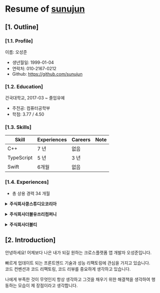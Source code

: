# Resume of [sunujun](https://github.com/sunujun)

## [1. Outline]
### [1.1. Profile]
이름: 오성준

  - 생년월일: 1999-01-04
  - 연락처: 010-2167-0212
  - Github: https://github.com/sunujun

### [1.2. Education]
건국대학교, 2017-03 ~ 졸업유예

  - 주전공: 컴퓨터공학부
  - 학점: 3.77 / 4.50

### [1.3. Skills]
Skill        | Experiences | Careers | Note
-------------|-------------|---------|-----------------------------------
C++          | 7 년        | 없음     | 
TypeScript   | 5 년        | 3 년     | 
Swift        | 6개월       | 없음     | 


### [1.4. Experiences]
  - 총 상용 경력 34 개월

**<details><summary>주식회사콩스튜디오코리아</summary>**

**period**

2020-01 - 2022-03 (2년 3개월)

**position**

미큐트팀 / Front-End Engineer

**projects**

미큐트

### 미큐트

- 2020.01 - 2022.03
- 미큐트 프론트엔드 설계 및 개발

### Tech Stack

- React Native
- Typescript
- MobX
- Firebase
- Gitlab
- Jenkins
- i18n

### Description

미큐트 앱 개발 및 Android 및 IOS 스토어 런칭
</details>

**<details><summary>주식회사더블유쓰리컴퍼니</summary>**

**period**

2024-07 - 2024-12 (6개월)

**position**

Moji팀 / Front-End Engineer

**projects**

Moji, Repick

### Moji

- 2024.07 - 2024.12
- 글로벌 언어교환 플랫폼 Moji 개발

### Repick

- 2024.10 - 2024.12
- 앱테크 어플 Repick 개발

### Tech Stack

- React Native
- Typescript
- Redux Toolkit
- Firebase
- i18n

### Description

Moji 앱 개발 및 Android 및 IOS 스토어 배포
Repcik 앱 개발 및 Android 스토어 배포
</details>

**<details><summary>주식회사더블티</summary>**

**period**

2025-01 - (재직 중)

**position**

모바일 앱 개발팀 / Front-End Engineer

**projects**

헤임달

### 헤임달

- 2025.01 - 

### Tech Stack

- React Native
- Typescript

### Description

</details>



## [2. Introduction]

안녕하세요! 어제보다 나은 내가 되길 원하는 크로스플랫폼 앱 개발자 오성준입니다.

빠르게 업데이트 되는 프론트엔드 기술과 성능 리팩토링에 관심을 가지고 있습니다.  
코드 컨벤션과 코드 리팩토링, 코드 리뷰를 중요하게 생각하고 있습니다.

나에게 부족한 것이 무엇인지 항상 생각하고 그것을 채우기 위한 해결책을 생각하여 행동하는 모습이 제 장점이라고 생각합니다.
